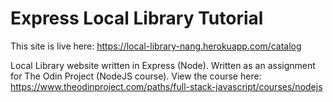 # Express Local Library Tutorial

This site is live here: https://local-library-nang.herokuapp.com/catalog

Local Library website written in Express (Node). Written as an assignment for The Odin Project (NodeJS course). View the course here: https://www.theodinproject.com/paths/full-stack-javascript/courses/nodejs



